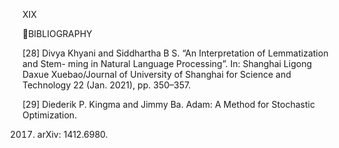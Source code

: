 XIX

BIBLIOGRAPHY

[28] Divya Khyani and Siddhartha B S. “An Interpretation of Lemmatization and Stem-
ming in Natural Language Processing”. In: Shanghai Ligong Daxue Xuebao/Journal
of University of Shanghai for Science and Technology 22 (Jan. 2021), pp. 350–357.

[29] Diederik P. Kingma and Jimmy Ba. Adam: A Method for Stochastic Optimization.

2017. arXiv: 1412.6980.